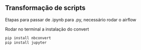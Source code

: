 ## Transformação de scripts
Etapas para passar de .ipynb para .py, necessário rodar o airflow

Rodar no terminal a instalação do convert
```cmd
pip install nbconvert
pip install jupyter
```


